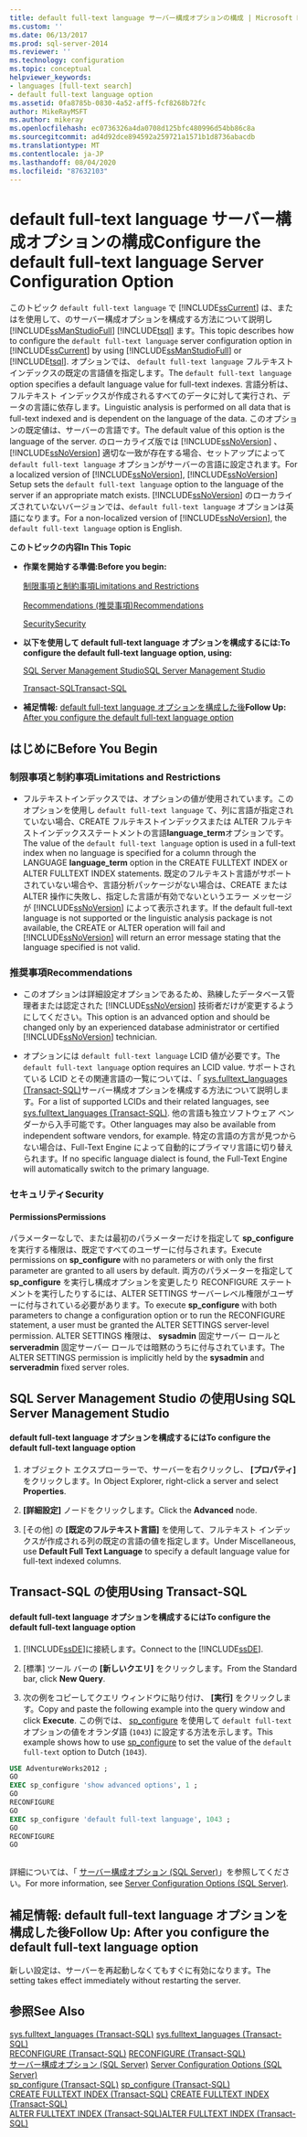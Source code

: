 ```yaml
---
title: default full-text language サーバー構成オプションの構成 | Microsoft Docs
ms.custom: ''
ms.date: 06/13/2017
ms.prod: sql-server-2014
ms.reviewer: ''
ms.technology: configuration
ms.topic: conceptual
helpviewer_keywords:
- languages [full-text search]
- default full-text language option
ms.assetid: 0fa8785b-0830-4a52-aff5-fcf8268b72fc
author: MikeRayMSFT
ms.author: mikeray
ms.openlocfilehash: ec0736326a4da0708d125bfc480996d54bb86c8a
ms.sourcegitcommit: ad4d92dce894592a259721a1571b1d8736abacdb
ms.translationtype: MT
ms.contentlocale: ja-JP
ms.lasthandoff: 08/04/2020
ms.locfileid: "87632103"
---
```

# <a name="configure-the-default-full-text-language-server-configuration-option"></a><span data-ttu-id="bd866-102">default full-text language サーバー構成オプションの構成</span><span class="sxs-lookup"><span data-stu-id="bd866-102">Configure the default full-text language Server Configuration Option</span></span>
  <span data-ttu-id="bd866-103">このトピック `default full-text language` で [!INCLUDE[ssCurrent](../../includes/sscurrent-md.md)] は、またはを使用して、のサーバー構成オプションを構成する方法について説明し [!INCLUDE[ssManStudioFull](../../includes/ssmanstudiofull-md.md)] [!INCLUDE[tsql](../../includes/tsql-md.md)] ます。</span><span class="sxs-lookup"><span data-stu-id="bd866-103">This topic describes how to configure the `default full-text language` server configuration option in [!INCLUDE[ssCurrent](../../includes/sscurrent-md.md)] by using [!INCLUDE[ssManStudioFull](../../includes/ssmanstudiofull-md.md)] or [!INCLUDE[tsql](../../includes/tsql-md.md)].</span></span> <span data-ttu-id="bd866-104">オプションでは、 `default full-text language` フルテキストインデックスの既定の言語値を指定します。</span><span class="sxs-lookup"><span data-stu-id="bd866-104">The `default full-text language` option specifies a default language value for full-text indexes.</span></span> <span data-ttu-id="bd866-105">言語分析は、フルテキスト インデックスが作成されるすべてのデータに対して実行され、データの言語に依存します。</span><span class="sxs-lookup"><span data-stu-id="bd866-105">Linguistic analysis is performed on all data that is full-text indexed and is dependent on the language of the data.</span></span> <span data-ttu-id="bd866-106">このオプションの既定値は、サーバーの言語です。</span><span class="sxs-lookup"><span data-stu-id="bd866-106">The default value of this option is the language of the server.</span></span> <span data-ttu-id="bd866-107">のローカライズ版では [!INCLUDE[ssNoVersion](../../includes/ssnoversion-md.md)] 、 [!INCLUDE[ssNoVersion](../../includes/ssnoversion-md.md)] 適切な一致が存在する場合、セットアップによって `default full-text language` オプションがサーバーの言語に設定されます。</span><span class="sxs-lookup"><span data-stu-id="bd866-107">For a localized version of [!INCLUDE[ssNoVersion](../../includes/ssnoversion-md.md)], [!INCLUDE[ssNoVersion](../../includes/ssnoversion-md.md)] Setup sets the `default full-text language` option to the language of the server if an appropriate match exists.</span></span> <span data-ttu-id="bd866-108">[!INCLUDE[ssNoVersion](../../includes/ssnoversion-md.md)] のローカライズされていないバージョンでは、`default full-text language` オプションは英語になります。</span><span class="sxs-lookup"><span data-stu-id="bd866-108">For a non-localized version of [!INCLUDE[ssNoVersion](../../includes/ssnoversion-md.md)], the `default full-text language` option is English.</span></span>  
  
 <span data-ttu-id="bd866-109">**このトピックの内容**</span><span class="sxs-lookup"><span data-stu-id="bd866-109">**In This Topic**</span></span>  
  
-   <span data-ttu-id="bd866-110">**作業を開始する準備:**</span><span class="sxs-lookup"><span data-stu-id="bd866-110">**Before you begin:**</span></span>  
  
     [<span data-ttu-id="bd866-111">制限事項と制約事項</span><span class="sxs-lookup"><span data-stu-id="bd866-111">Limitations and Restrictions</span></span>](#Restrictions)  
  
     [<span data-ttu-id="bd866-112">Recommendations (推奨事項)</span><span class="sxs-lookup"><span data-stu-id="bd866-112">Recommendations</span></span>](#Recommendations)  
  
     [<span data-ttu-id="bd866-113">Security</span><span class="sxs-lookup"><span data-stu-id="bd866-113">Security</span></span>](#Security)  
  
-   <span data-ttu-id="bd866-114">**以下を使用して default full-text language オプションを構成するには:**</span><span class="sxs-lookup"><span data-stu-id="bd866-114">**To configure the default full-text language option, using:**</span></span>  
  
     [<span data-ttu-id="bd866-115">SQL Server Management Studio</span><span class="sxs-lookup"><span data-stu-id="bd866-115">SQL Server Management Studio</span></span>](#SSMSProcedure)  
  
     [<span data-ttu-id="bd866-116">Transact-SQL</span><span class="sxs-lookup"><span data-stu-id="bd866-116">Transact-SQL</span></span>](#TsqlProcedure)  
  
-   <span data-ttu-id="bd866-117">**補足情報:** [default full-text language オプションを構成した後](#FollowUp)</span><span class="sxs-lookup"><span data-stu-id="bd866-117">**Follow Up:**  [After you configure the default full-text language option](#FollowUp)</span></span>  
  
##  <a name="before-you-begin"></a><a name="BeforeYouBegin"></a> <span data-ttu-id="bd866-118">はじめに</span><span class="sxs-lookup"><span data-stu-id="bd866-118">Before You Begin</span></span>  
  
###  <a name="limitations-and-restrictions"></a><a name="Restrictions"></a> <span data-ttu-id="bd866-119">制限事項と制約事項</span><span class="sxs-lookup"><span data-stu-id="bd866-119">Limitations and Restrictions</span></span>  
  
-   <span data-ttu-id="bd866-120">フルテキストインデックスでは、オプションの値が使用されています。このオプションを使用し `default full-text language` て、列に言語が指定されていない場合、CREATE フルテキストインデックスまたは ALTER フルテキストインデックスステートメントの言語**language_term**オプションです。</span><span class="sxs-lookup"><span data-stu-id="bd866-120">The value of the `default full-text language` option is used in a full-text index when no language is specified for a column through the LANGUAGE **language_term** option in the CREATE FULLTEXT INDEX or ALTER FULLTEXT INDEX statements.</span></span> <span data-ttu-id="bd866-121">既定のフルテキスト言語がサポートされていない場合や、言語分析パッケージがない場合は、CREATE または ALTER 操作に失敗し、指定した言語が有効でないというエラー メッセージが [!INCLUDE[ssNoVersion](../../includes/ssnoversion-md.md)] によって表示されます。</span><span class="sxs-lookup"><span data-stu-id="bd866-121">If the default full-text language is not supported or the linguistic analysis package is not available, the CREATE or ALTER operation will fail and [!INCLUDE[ssNoVersion](../../includes/ssnoversion-md.md)] will return an error message stating that the language specified is not valid.</span></span>  
  
###  <a name="recommendations"></a><a name="Recommendations"></a> <span data-ttu-id="bd866-122">推奨事項</span><span class="sxs-lookup"><span data-stu-id="bd866-122">Recommendations</span></span>  
  
-   <span data-ttu-id="bd866-123">このオプションは詳細設定オプションであるため、熟練したデータベース管理者または認定された [!INCLUDE[ssNoVersion](../../includes/ssnoversion-md.md)] 技術者だけが変更するようにしてください。</span><span class="sxs-lookup"><span data-stu-id="bd866-123">This option is an advanced option and should be changed only by an experienced database administrator or certified [!INCLUDE[ssNoVersion](../../includes/ssnoversion-md.md)] technician.</span></span>  
  
-   <span data-ttu-id="bd866-124">オプションには `default full-text language` LCID 値が必要です。</span><span class="sxs-lookup"><span data-stu-id="bd866-124">The `default full-text language` option requires an LCID value.</span></span> <span data-ttu-id="bd866-125">サポートされている LCID とその関連言語の一覧については、「 [sys.fulltext_languages &#40;Transact-SQL&#41;](/sql/relational-databases/system-catalog-views/sys-fulltext-languages-transact-sql)サーバー構成オプションを構成する方法について説明します。</span><span class="sxs-lookup"><span data-stu-id="bd866-125">For a list of supported LCIDs and their related languages, see [sys.fulltext_languages &#40;Transact-SQL&#41;](/sql/relational-databases/system-catalog-views/sys-fulltext-languages-transact-sql).</span></span> <span data-ttu-id="bd866-126">他の言語も独立ソフトウェア ベンダーから入手可能です。</span><span class="sxs-lookup"><span data-stu-id="bd866-126">Other languages may also be available from independent software vendors, for example.</span></span> <span data-ttu-id="bd866-127">特定の言語の方言が見つからない場合は、Full-Text Engine によって自動的にプライマリ言語に切り替えられます。</span><span class="sxs-lookup"><span data-stu-id="bd866-127">If no specific language dialect is found, the Full-Text Engine will automatically switch to the primary language.</span></span>  
  
###  <a name="security"></a><a name="Security"></a> <span data-ttu-id="bd866-128">セキュリティ</span><span class="sxs-lookup"><span data-stu-id="bd866-128">Security</span></span>  
  
####  <a name="permissions"></a><a name="Permissions"></a> <span data-ttu-id="bd866-129">Permissions</span><span class="sxs-lookup"><span data-stu-id="bd866-129">Permissions</span></span>  
 <span data-ttu-id="bd866-130">パラメーターなしで、または最初のパラメーターだけを指定して **sp_configure** を実行する権限は、既定ですべてのユーザーに付与されます。</span><span class="sxs-lookup"><span data-stu-id="bd866-130">Execute permissions on **sp_configure** with no parameters or with only the first parameter are granted to all users by default.</span></span> <span data-ttu-id="bd866-131">両方のパラメーターを指定して **sp_configure** を実行し構成オプションを変更したり RECONFIGURE ステートメントを実行したりするには、ALTER SETTINGS サーバーレベル権限がユーザーに付与されている必要があります。</span><span class="sxs-lookup"><span data-stu-id="bd866-131">To execute **sp_configure** with both parameters to change a configuration option or to run the RECONFIGURE statement, a user must be granted the ALTER SETTINGS server-level permission.</span></span> <span data-ttu-id="bd866-132">ALTER SETTINGS 権限は、 **sysadmin** 固定サーバー ロールと **serveradmin** 固定サーバー ロールでは暗黙のうちに付与されています。</span><span class="sxs-lookup"><span data-stu-id="bd866-132">The ALTER SETTINGS permission is implicitly held by the **sysadmin** and **serveradmin** fixed server roles.</span></span>  
  
##  <a name="using-sql-server-management-studio"></a><a name="SSMSProcedure"></a> <span data-ttu-id="bd866-133">SQL Server Management Studio の使用</span><span class="sxs-lookup"><span data-stu-id="bd866-133">Using SQL Server Management Studio</span></span>  
  
#### <a name="to-configure-the-default-full-text-language-option"></a><span data-ttu-id="bd866-134">default full-text language オプションを構成するには</span><span class="sxs-lookup"><span data-stu-id="bd866-134">To configure the default full-text language option</span></span>  
  
1.  <span data-ttu-id="bd866-135">オブジェクト エクスプローラーで、サーバーを右クリックし、 **[プロパティ]** をクリックします。</span><span class="sxs-lookup"><span data-stu-id="bd866-135">In Object Explorer, right-click a server and select **Properties**.</span></span>  
  
2.  <span data-ttu-id="bd866-136">**[詳細設定]** ノードをクリックします。</span><span class="sxs-lookup"><span data-stu-id="bd866-136">Click the **Advanced** node.</span></span>  
  
3.  <span data-ttu-id="bd866-137">[その他] の **[既定のフルテキスト言語]** を使用して、フルテキスト インデックスが作成される列の既定の言語の値を指定します。</span><span class="sxs-lookup"><span data-stu-id="bd866-137">Under Miscellaneous, use **Default Full Text Language** to specify a default language value for full-text indexed columns.</span></span>  
  
##  <a name="using-transact-sql"></a><a name="TsqlProcedure"></a> <span data-ttu-id="bd866-138">Transact-SQL の使用</span><span class="sxs-lookup"><span data-stu-id="bd866-138">Using Transact-SQL</span></span>  
  
#### <a name="to-configure-the-default-full-text-language-option"></a><span data-ttu-id="bd866-139">default full-text language オプションを構成するには</span><span class="sxs-lookup"><span data-stu-id="bd866-139">To configure the default full-text language option</span></span>  
  
1.  <span data-ttu-id="bd866-140">[!INCLUDE[ssDE](../../includes/ssde-md.md)]に接続します。</span><span class="sxs-lookup"><span data-stu-id="bd866-140">Connect to the [!INCLUDE[ssDE](../../includes/ssde-md.md)].</span></span>  
  
2.  <span data-ttu-id="bd866-141">[標準] ツール バーの **[新しいクエリ]** をクリックします。</span><span class="sxs-lookup"><span data-stu-id="bd866-141">From the Standard bar, click **New Query**.</span></span>  
  
3.  <span data-ttu-id="bd866-142">次の例をコピーしてクエリ ウィンドウに貼り付け、 **[実行]** をクリックします。</span><span class="sxs-lookup"><span data-stu-id="bd866-142">Copy and paste the following example into the query window and click **Execute**.</span></span> <span data-ttu-id="bd866-143">この例では、 [sp_configure](/sql/relational-databases/system-stored-procedures/sp-configure-transact-sql) を使用して `default full-text` オプションの値をオランダ語 (`1043`) に設定する方法を示します。</span><span class="sxs-lookup"><span data-stu-id="bd866-143">This example shows how to use [sp_configure](/sql/relational-databases/system-stored-procedures/sp-configure-transact-sql) to set the value of the `default full-text` option to Dutch (`1043`).</span></span>  
  
```sql  
USE AdventureWorks2012 ;  
GO  
EXEC sp_configure 'show advanced options', 1 ;  
GO  
RECONFIGURE  
GO  
EXEC sp_configure 'default full-text language', 1043 ;  
GO  
RECONFIGURE  
GO  
  
```  
  
 <span data-ttu-id="bd866-144">詳細については、「 [サーバー構成オプション &#40;SQL Server&#41;](server-configuration-options-sql-server.md)」を参照してください。</span><span class="sxs-lookup"><span data-stu-id="bd866-144">For more information, see [Server Configuration Options &#40;SQL Server&#41;](server-configuration-options-sql-server.md).</span></span>  
  
##  <a name="follow-up-after-you-configure-the-default-full-text-language-option"></a><a name="FollowUp"></a><span data-ttu-id="bd866-145">補足情報: default full-text language オプションを構成した後</span><span class="sxs-lookup"><span data-stu-id="bd866-145">Follow Up: After you configure the default full-text language option</span></span>  
 <span data-ttu-id="bd866-146">新しい設定は、サーバーを再起動しなくてもすぐに有効になります。</span><span class="sxs-lookup"><span data-stu-id="bd866-146">The setting takes effect immediately without restarting the server.</span></span>  
  
## <a name="see-also"></a><span data-ttu-id="bd866-147">参照</span><span class="sxs-lookup"><span data-stu-id="bd866-147">See Also</span></span>  
 <span data-ttu-id="bd866-148">[sys.fulltext_languages &#40;Transact-SQL&#41;](/sql/relational-databases/system-catalog-views/sys-fulltext-languages-transact-sql) </span><span class="sxs-lookup"><span data-stu-id="bd866-148">[sys.fulltext_languages &#40;Transact-SQL&#41;](/sql/relational-databases/system-catalog-views/sys-fulltext-languages-transact-sql) </span></span>  
 <span data-ttu-id="bd866-149">[RECONFIGURE &#40;Transact-SQL&#41;](/sql/t-sql/language-elements/reconfigure-transact-sql) </span><span class="sxs-lookup"><span data-stu-id="bd866-149">[RECONFIGURE &#40;Transact-SQL&#41;](/sql/t-sql/language-elements/reconfigure-transact-sql) </span></span>  
 <span data-ttu-id="bd866-150">[サーバー構成オプション &#40;SQL Server&#41;](server-configuration-options-sql-server.md) </span><span class="sxs-lookup"><span data-stu-id="bd866-150">[Server Configuration Options &#40;SQL Server&#41;](server-configuration-options-sql-server.md) </span></span>  
 <span data-ttu-id="bd866-151">[sp_configure &#40;Transact-SQL&#41;](/sql/relational-databases/system-stored-procedures/sp-configure-transact-sql) </span><span class="sxs-lookup"><span data-stu-id="bd866-151">[sp_configure &#40;Transact-SQL&#41;](/sql/relational-databases/system-stored-procedures/sp-configure-transact-sql) </span></span>  
 <span data-ttu-id="bd866-152">[CREATE FULLTEXT INDEX &#40;Transact-SQL&#41;](/sql/t-sql/statements/create-fulltext-index-transact-sql) </span><span class="sxs-lookup"><span data-stu-id="bd866-152">[CREATE FULLTEXT INDEX &#40;Transact-SQL&#41;](/sql/t-sql/statements/create-fulltext-index-transact-sql) </span></span>  
 [<span data-ttu-id="bd866-153">ALTER FULLTEXT INDEX &#40;Transact-SQL&#41;</span><span class="sxs-lookup"><span data-stu-id="bd866-153">ALTER FULLTEXT INDEX &#40;Transact-SQL&#41;</span></span>](/sql/t-sql/statements/alter-fulltext-index-transact-sql)  
  
  
